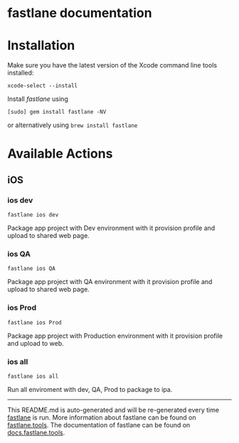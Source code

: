 fastlane documentation
================
# Installation

Make sure you have the latest version of the Xcode command line tools installed:

```
xcode-select --install
```

Install _fastlane_ using
```
[sudo] gem install fastlane -NV
```
or alternatively using `brew install fastlane`

# Available Actions
## iOS
### ios dev
```
fastlane ios dev
```
Package app project with Dev environment with it provision profile and upload to shared web page.
### ios QA
```
fastlane ios QA
```
Package app project with QA environment with it provision profile and upload to shared web page.
### ios Prod
```
fastlane ios Prod
```
Package app project with Production environment with it provision profile and upload to web.
### ios all
```
fastlane ios all
```
Run all enviroment with dev, QA, Prod to package to ipa.

----

This README.md is auto-generated and will be re-generated every time [fastlane](https://fastlane.tools) is run.
More information about fastlane can be found on [fastlane.tools](https://fastlane.tools).
The documentation of fastlane can be found on [docs.fastlane.tools](https://docs.fastlane.tools).
